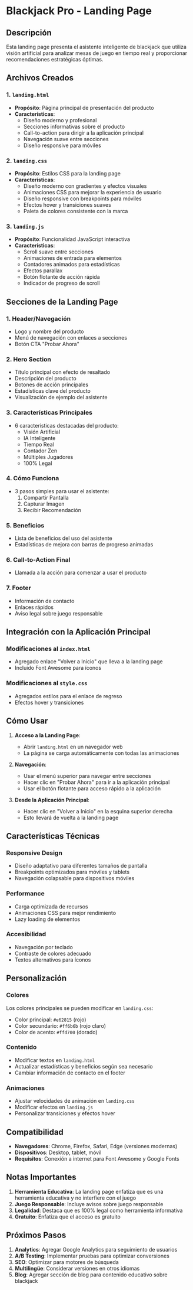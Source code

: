 # Blackjack Pro - Landing Page

## Descripción

Esta landing page presenta el asistente inteligente de blackjack que utiliza visión artificial para analizar mesas de juego en tiempo real y proporcionar recomendaciones estratégicas óptimas.

## Archivos Creados

### 1. `landing.html`
- **Propósito**: Página principal de presentación del producto
- **Características**:
  - Diseño moderno y profesional
  - Secciones informativas sobre el producto
  - Call-to-action para dirigir a la aplicación principal
  - Navegación suave entre secciones
  - Diseño responsive para móviles

### 2. `landing.css`
- **Propósito**: Estilos CSS para la landing page
- **Características**:
  - Diseño moderno con gradientes y efectos visuales
  - Animaciones CSS para mejorar la experiencia de usuario
  - Diseño responsive con breakpoints para móviles
  - Efectos hover y transiciones suaves
  - Paleta de colores consistente con la marca

### 3. `landing.js`
- **Propósito**: Funcionalidad JavaScript interactiva
- **Características**:
  - Scroll suave entre secciones
  - Animaciones de entrada para elementos
  - Contadores animados para estadísticas
  - Efectos parallax
  - Botón flotante de acción rápida
  - Indicador de progreso de scroll

## Secciones de la Landing Page

### 1. Header/Navegación
- Logo y nombre del producto
- Menú de navegación con enlaces a secciones
- Botón CTA "Probar Ahora"

### 2. Hero Section
- Título principal con efecto de resaltado
- Descripción del producto
- Botones de acción principales
- Estadísticas clave del producto
- Visualización de ejemplo del asistente

### 3. Características Principales
- 6 características destacadas del producto:
  - Visión Artificial
  - IA Inteligente
  - Tiempo Real
  - Contador Zen
  - Múltiples Jugadores
  - 100% Legal

### 4. Cómo Funciona
- 3 pasos simples para usar el asistente:
  1. Compartir Pantalla
  2. Capturar Imagen
  3. Recibir Recomendación

### 5. Beneficios
- Lista de beneficios del uso del asistente
- Estadísticas de mejora con barras de progreso animadas

### 6. Call-to-Action Final
- Llamada a la acción para comenzar a usar el producto

### 7. Footer
- Información de contacto
- Enlaces rápidos
- Aviso legal sobre juego responsable

## Integración con la Aplicación Principal

### Modificaciones al `index.html`
- Agregado enlace "Volver a Inicio" que lleva a la landing page
- Incluido Font Awesome para íconos

### Modificaciones al `style.css`
- Agregados estilos para el enlace de regreso
- Efectos hover y transiciones

## Cómo Usar

1. **Acceso a la Landing Page**:
   - Abrir `landing.html` en un navegador web
   - La página se carga automáticamente con todas las animaciones

2. **Navegación**:
   - Usar el menú superior para navegar entre secciones
   - Hacer clic en "Probar Ahora" para ir a la aplicación principal
   - Usar el botón flotante para acceso rápido a la aplicación

3. **Desde la Aplicación Principal**:
   - Hacer clic en "Volver a Inicio" en la esquina superior derecha
   - Esto llevará de vuelta a la landing page

## Características Técnicas

### Responsive Design
- Diseño adaptativo para diferentes tamaños de pantalla
- Breakpoints optimizados para móviles y tablets
- Navegación colapsable para dispositivos móviles

### Performance
- Carga optimizada de recursos
- Animaciones CSS para mejor rendimiento
- Lazy loading de elementos

### Accesibilidad
- Navegación por teclado
- Contraste de colores adecuado
- Textos alternativos para íconos

## Personalización

### Colores
Los colores principales se pueden modificar en `landing.css`:
- Color principal: `#e62815` (rojo)
- Color secundario: `#ff6b6b` (rojo claro)
- Color de acento: `#ffd700` (dorado)

### Contenido
- Modificar textos en `landing.html`
- Actualizar estadísticas y beneficios según sea necesario
- Cambiar información de contacto en el footer

### Animaciones
- Ajustar velocidades de animación en `landing.css`
- Modificar efectos en `landing.js`
- Personalizar transiciones y efectos hover

## Compatibilidad

- **Navegadores**: Chrome, Firefox, Safari, Edge (versiones modernas)
- **Dispositivos**: Desktop, tablet, móvil
- **Requisitos**: Conexión a internet para Font Awesome y Google Fonts

## Notas Importantes

1. **Herramienta Educativa**: La landing page enfatiza que es una herramienta educativa y no interfiere con el juego
2. **Juego Responsable**: Incluye avisos sobre juego responsable
3. **Legalidad**: Destaca que es 100% legal como herramienta informativa
4. **Gratuito**: Enfatiza que el acceso es gratuito

## Próximos Pasos

1. **Analytics**: Agregar Google Analytics para seguimiento de usuarios
2. **A/B Testing**: Implementar pruebas para optimizar conversiones
3. **SEO**: Optimizar para motores de búsqueda
4. **Multilingüe**: Considerar versiones en otros idiomas
5. **Blog**: Agregar sección de blog para contenido educativo sobre blackjack 